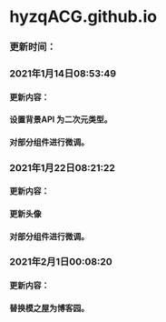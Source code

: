 # hyzqACG.github.io

### 更新时间：
### 2021年1月14日08:53:49 
####  更新内容：
####  设置背景API 为二次元类型。
####  对部分组件进行微调。

### 2021年1月22日08:21:22
####  更新内容：
####  更新头像
####  对部分组件进行微调。

### 2021年2月1日00:08:20
####  更新内容：
####  替换模之屋为博客园。
